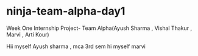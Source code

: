 # ninja-team-alpha-day1
Week One Internship Project- Team Alpha(Ayush Sharma , Vishal Thakur , Marvi , Arti Kour)



Hii myself Ayush sharma , mca 3rd sem
hi myself marvi